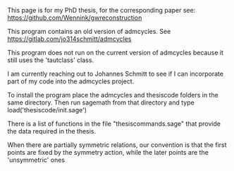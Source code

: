 This page is for my PhD thesis, for the corresponding paper see: https://github.com/Wennink/gwreconstruction

This program contains an old version of admcycles.
See https://gitlab.com/jo314schmitt/admcycles 

This program does not run on the current version of admcycles because it still uses the 'tautclass' class.

I am currently reaching out to Johannes Schmitt to see if I can incorporate part of my code into the admcycles project.

To install the program place the admcycles and thesiscode folders in the same directory.
Then run sagemath from that directory and type load('thesiscode/init.sage')

There is a list of functions in the file "thesiscommands.sage" that provide the data required in the thesis.

When there are partially symmetric relations, our convention is that the first points are fixed by the symmetry action, while the later points are the 'unsymmetric' ones
